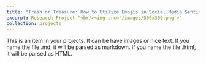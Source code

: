 ```yaml
---
title: "Trash or Treasure: How to Utilize Emojis in Social Media Sentiment Classification"
excerpt: Research Project "<br/><img src='/images/500x300.png'>"
collection: projects
---
```


This is an item in your projects. It can be have images or nice text. If you name the file .md, it will be parsed as markdown. If you name the file .html, it will be parsed as HTML. 
